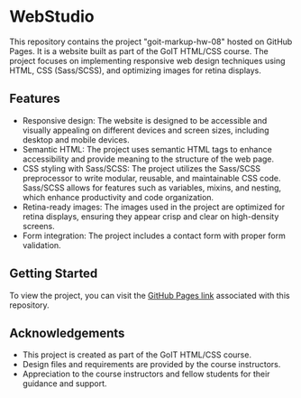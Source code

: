 
#  WebStudio
This repository contains the project "goit-markup-hw-08" hosted on GitHub Pages. It is a website built as part of the GoIT HTML/CSS course. The project focuses on implementing responsive web design techniques using HTML, CSS (Sass/SCSS), and optimizing images for retina displays.

## Features

- Responsive design: The website is designed to be accessible and visually appealing on different devices and screen sizes, including desktop and mobile devices.
- Semantic HTML: The project uses semantic HTML tags to enhance accessibility and provide meaning to the structure of the web page.
- CSS styling with Sass/SCSS: The project utilizes the Sass/SCSS preprocessor to write modular, reusable, and maintainable CSS code. Sass/SCSS allows for features such as variables, mixins, and nesting, which enhance productivity and code organization.
- Retina-ready images: The images used in the project are optimized for retina displays, ensuring they appear crisp and clear on high-density screens.
- Form integration: The project includes a contact form with proper form validation.



## Getting Started

To view the project, you can visit the [GitHub Pages link](https://taras-novitskyi.github.io/goit-markup-hw-08/) associated with this repository.






## Acknowledgements

 - This project is created as part of the GoIT HTML/CSS course.
 - Design files and requirements are provided by the course instructors.
 - Appreciation to the course instructors and fellow students for their guidance and support.

